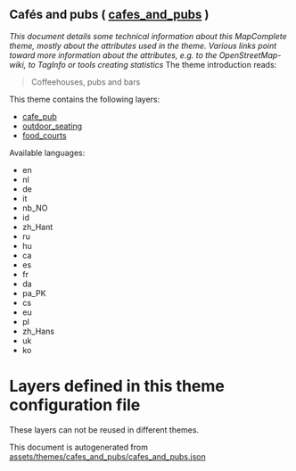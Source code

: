 [//]: # (WARNING: this file is automatically generated. Please find the sources at the bottom and edit those sources)

## Cafés and pubs ( [cafes_and_pubs](https://mapcomplete.org/cafes_and_pubs) )
_This document details some technical information about this MapComplete theme, mostly about the attributes used in the theme. Various links point toward more information about the attributes, e.g. to the OpenStreetMap-wiki, to TagInfo or tools creating statistics_
The theme introduction reads:

> Coffeehouses, pubs and bars

This theme contains the following layers:

 - [cafe_pub](../Layers/cafe_pub.md)
 - [outdoor_seating](../Layers/outdoor_seating.md)
 - [food_courts](../Layers/food_courts.md)

Available languages:

 - en
 - nl
 - de
 - it
 - nb_NO
 - id
 - zh_Hant
 - ru
 - hu
 - ca
 - es
 - fr
 - da
 - pa_PK
 - cs
 - eu
 - pl
 - zh_Hans
 - uk
 - ko

# Layers defined in this theme configuration file
These layers can not be reused in different themes.


This document is autogenerated from [assets/themes/cafes_and_pubs/cafes_and_pubs.json](https://source.mapcomplete.org/MapComplete/MapComplete/src/branch/develop/assets/themes/cafes_and_pubs/cafes_and_pubs.json)
